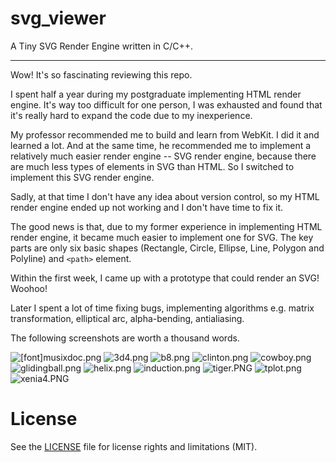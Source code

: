 svg_viewer
==========

A Tiny SVG Render Engine written in C/C++.


---

Wow! It's so fascinating reviewing this repo.

I spent half a year during my postgraduate implementing HTML render engine. It's way too difficult for one person, I was exhausted and found that it's really hard to expand the code due to my inexperience.

My professor recommended me to build and learn from WebKit. I did it and learned a lot. And at the same time, he recommended me to implement a relatively much easier render engine -- SVG render engine, because there are much less types of elements in SVG than HTML. So I switched to implement this SVG render engine.

Sadly, at that time I don't have any idea about version control, so my HTML render engine ended up not working and I don't have time to fix it.

The good news is that, due to my former experience in implementing HTML render engine, it became much easier to implement one for SVG. The key parts are only six basic shapes (Rectangle, Circle, Ellipse, Line, Polygon and Polyline) and `<path>` element.

Within the first week, I came up with a prototype that could render an SVG! Woohoo!

Later I spent a lot of time fixing bugs, implementing algorithms e.g. matrix transformation, elliptical arc, alpha-bending, antialiasing.

The following screenshots are worth a thousand words.

![[font]musixdoc.png](https://raw.githubusercontent.com/lzl124631x/svg_viewer/master/screenshots/[font]musixdoc.png)
![3d4.png](https://raw.githubusercontent.com/lzl124631x/svg_viewer/master/screenshots/3d4.png)
![b8.png](https://raw.githubusercontent.com/lzl124631x/svg_viewer/master/screenshots/b8.png)
![clinton.png](https://raw.githubusercontent.com/lzl124631x/svg_viewer/master/screenshots/clinton.png)
![cowboy.png](https://raw.githubusercontent.com/lzl124631x/svg_viewer/master/screenshots/cowboy.png)
![glidingball.png](https://raw.githubusercontent.com/lzl124631x/svg_viewer/master/screenshots/glidingball.png)
![helix.png](https://raw.githubusercontent.com/lzl124631x/svg_viewer/master/screenshots/helix.png)
![induction.png](https://raw.githubusercontent.com/lzl124631x/svg_viewer/master/screenshots/induction.png)
![tiger.PNG](https://raw.githubusercontent.com/lzl124631x/svg_viewer/master/screenshots/tiger.PNG)
![tplot.png](https://raw.githubusercontent.com/lzl124631x/svg_viewer/master/screenshots/tplot.png)
![xenia4.PNG](https://raw.githubusercontent.com/lzl124631x/svg_viewer/master/screenshots/xenia4.PNG)

# License
See the [LICENSE](./LICENSE.md) file for license rights and limitations (MIT).
